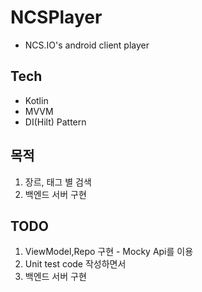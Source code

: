 # NCSPlayer
 -  NCS.IO's android client player

## Tech
 - Kotlin
 - MVVM
 - DI(Hilt) Pattern
 
## 목적
 1. 장르, 태그 별 검색
 2. 백엔드 서버 구현


## TODO
1. ViewModel,Repo 구현 - Mocky Api를 이용
2. Unit test code 작성하면서 
3. 백엔드 서버 구현
